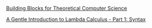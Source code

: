 
[Building Blocks for Theoretical Computer Science](http://mfleck.cs.illinois.edu/building-blocks/)



[A Gentle Introduction to Lambda Calculus - Part 1: Syntax](https://lucasfcosta.com/2018/07/29/An-Introduction-to-Lambda-Calculus-Part-1.html)
